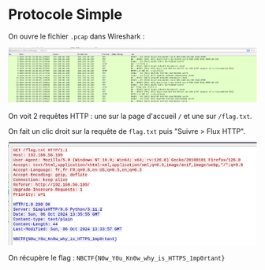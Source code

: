 # Protocole Simple

On ouvre le fichier `.pcap` dans Wireshark :

![alt text](img/1.png)

On voit 2 requêtes HTTP : une sur la page d'accueil `/` et une sur `/flag.txt`.

On fait un clic droit sur la requête de `flag.txt` puis "Suivre > Flux HTTP".

![alt text](img/2.png)

On récupère le flag : `NBCTF{N0w_Y0u_Kn0w_why_is_HTTPS_1mp0rtant}`